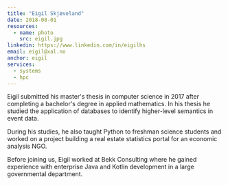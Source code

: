 ```yaml
---
title: "Eigil Skjæveland"
date: 2018-08-01
resources:
  - name: photo
    src: eigil.jpg
linkedin: https://www.linkedin.com/in/eigilhs
email: eigil@xal.no
anchor: eigil
services:
  - systems
  - hpc
---
```


Eigil submitted his master's thesis in computer science in 2017 after
completing a bachelor's degree in applied mathematics. In his thesis
he studied the application of databases to identify higher-level
semantics in event data.

<!--more-->

During his studies, he also taught Python to freshman science students and
worked on a project building a real estate statistics portal for an economic
analysis NGO.

Before joining us, Eigil worked at Bekk Consulting where he gained
experience with enterprise Java and Kotlin development in a large
governmental department.
